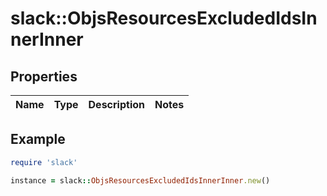 # slack::ObjsResourcesExcludedIdsInnerInner

## Properties

| Name | Type | Description | Notes |
| ---- | ---- | ----------- | ----- |

## Example

```ruby
require 'slack'

instance = slack::ObjsResourcesExcludedIdsInnerInner.new()
```


